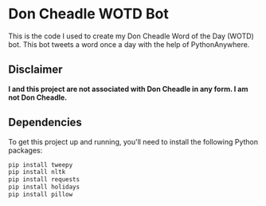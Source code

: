 # Don Cheadle WOTD Bot

This is the code I used to create my Don Cheadle Word of the Day (WOTD) bot. This bot tweets a word once a day with the help of PythonAnywhere.

## Disclaimer
**I and this project are not associated with Don Cheadle in any form. I am not Don Cheadle.**

## Dependencies

To get this project up and running, you'll need to install the following Python packages:

```sh
pip install tweepy
pip install nltk
pip install requests
pip install holidays
pip install pillow
```
